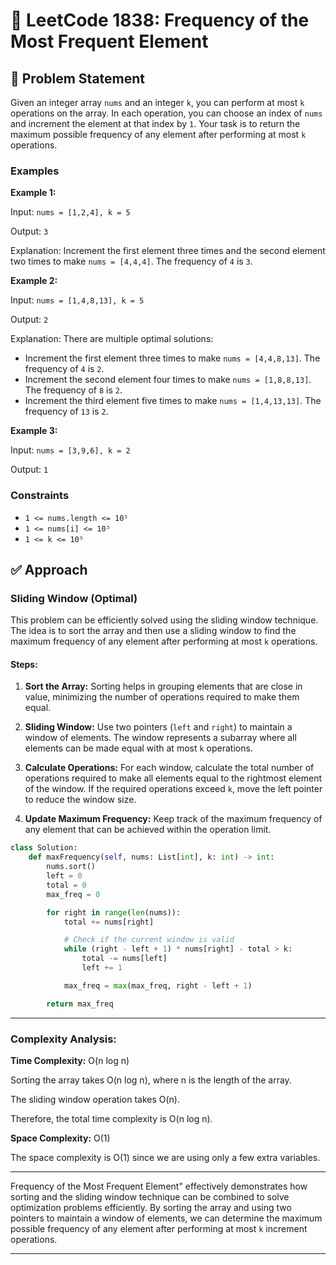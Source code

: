 # 🧩 LeetCode 1838: Frequency of the Most Frequent Element

## 🧠 Problem Statement

Given an integer array `nums` and an integer `k`, you can perform at most `k` operations on the array. In each operation, you can choose an index of `nums` and increment the element at that index by `1`. Your task is to return the maximum possible frequency of any element after performing at most `k` operations.

### Examples

**Example 1:**

Input: `nums = [1,2,4], k = 5`

Output: `3`

Explanation: Increment the first element three times and the second element two times to make `nums = [4,4,4]`. The frequency of `4` is `3`.

**Example 2:**

Input: `nums = [1,4,8,13], k = 5`

Output: `2`

Explanation: There are multiple optimal solutions:

- Increment the first element three times to make `nums = [4,4,8,13]`. The frequency of `4` is `2`.
- Increment the second element four times to make `nums = [1,8,8,13]`. The frequency of `8` is `2`.
- Increment the third element five times to make `nums = [1,4,13,13]`. The frequency of `13` is `2`.

**Example 3:**

Input: `nums = [3,9,6], k = 2`

Output: `1`

### Constraints

- `1 <= nums.length <= 10⁵`
- `1 <= nums[i] <= 10⁵`
- `1 <= k <= 10⁵`

## ✅ Approach

### Sliding Window (Optimal)

This problem can be efficiently solved using the sliding window technique. The idea is to sort the array and then use a sliding window to find the maximum frequency of any element after performing at most `k` operations.

#### Steps:

1. **Sort the Array:** Sorting helps in grouping elements that are close in value, minimizing the number of operations required to make them equal.

2. **Sliding Window:** Use two pointers (`left` and `right`) to maintain a window of elements. The window represents a subarray where all elements can be made equal with at most `k` operations.

3. **Calculate Operations:** For each window, calculate the total number of operations required to make all elements equal to the rightmost element of the window. If the required operations exceed `k`, move the left pointer to reduce the window size.

4. **Update Maximum Frequency:** Keep track of the maximum frequency of any element that can be achieved within the operation limit.

```python
class Solution:
    def maxFrequency(self, nums: List[int], k: int) -> int:
        nums.sort()
        left = 0
        total = 0
        max_freq = 0

        for right in range(len(nums)):
            total += nums[right]

            # Check if the current window is valid
            while (right - left + 1) * nums[right] - total > k:
                total -= nums[left]
                left += 1

            max_freq = max(max_freq, right - left + 1)

        return max_freq

```
---

### Complexity Analysis:
**Time Complexity:** O(n log n)

Sorting the array takes O(n log n), where n is the length of the array.

The sliding window operation takes O(n).

Therefore, the total time complexity is O(n log n).

**Space Complexity:** O(1)

The space complexity is O(1) since we are using only a few extra variables.

---

Frequency of the Most Frequent Element" effectively demonstrates how sorting and the sliding window technique can be combined to solve optimization problems efficiently. By sorting the array and using two pointers to maintain a window of elements, we can determine the maximum possible frequency of any element after performing at most `k` increment operations.


---
